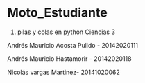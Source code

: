 # Moto_Estudiante
1. pilas y colas en python Ciencias 3

Andrés Mauricio Acosta Pulido - 20142020111  

Andrés Mauricio Hastamorir - 20142020118  

Nicolás vargas Martinez- 20141020062
